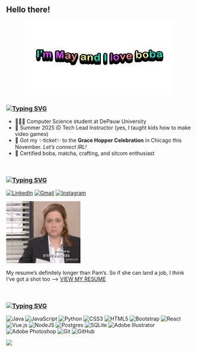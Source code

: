 ## Hello there!

<div align="center">
  <img height="200" src="./assets/2025-10-20-I-m-May-and-I-love-boba (1).gif" alt="do you like my fun title? there's more...">
</div>
<!-- 
[![Typing SVG](https://readme-typing-svg.demolab.com?font=Jersey+25&size=30&duration=4800&pause=500&color=FFFFFF&background=FF2BF500&width=435&lines=Hi%2C+I'm+May+Bui+and+I+love+boba%F0%9F%A7%8B)](https://git.io/typing-svg) -->

### [![Typing SVG](https://readme-typing-svg.demolab.com?font=Jersey+25&size=28&duration=4500&pause=500&color=21F7A6&width=435&lines=%E2%9C%A8+About+me)](https://git.io/typing-svg)
- 👩🏻‍💻 Computer Science student at DePauw University
- 🐰 Summer 2025 iD Tech Lead Instructor (yes, I taught kids how to make video games)
- 🎫 Got my ✨ticket✨ to the **Grace Hopper Celebration** in Chicago this November. *Let’s connect IRL!*
- 🧋 Certified boba, matcha, crafting, and sitcom enthusiast

<br>

### [![Typing SVG](https://readme-typing-svg.demolab.com?font=Jersey+25&size=28&duration=4500&pause=500&color=E725F7&width=435&lines=%F0%9F%94%97+Let's+Connect)](https://git.io/typing-svg)
  
[![LinkedIn](https://custom-icon-badges.demolab.com/badge/LinkedIn-0A66C2?logo=linkedin-white&logoColor=fff)](https://linkedin.com/in/mayxbui)
[![Gmail](https://img.shields.io/badge/Gmail-D14836?logo=gmail&logoColor=white)](mailto:mayxbui@gmail.com)
[![Instagram](https://img.shields.io/badge/Instagram-%23E4405F.svg?logo=Instagram&logoColor=white)](https://instagram.com/mayxbui) 
<br>

<img width="200" src="./assets/Season 9 Nbc GIF by The Office.gif" alt="Pwease Hire Me!">

My resume’s definitely longer than Pam’s. So if she can land a job, I think I’ve got a shot too --> [VIEW MY RESUME](https://drive.google.com/file/d/1CqYER3IvwnxJnMYUa6accHzkVzalF42K/view?usp=sharing) 

<br>

### [![Typing SVG](https://readme-typing-svg.demolab.com?font=Jersey+25&size=28&duration=4500&pause=500&color=F7E978&width=435&lines=%F0%9F%A7%B0+My+Toolbox)](https://git.io/typing-svg)
![Java](https://img.shields.io/badge/java-%23ED8B00.svg?style=for-the-badge&logo=openjdk&logoColor=white) ![JavaScript](https://img.shields.io/badge/javascript-%23323330.svg?style=for-the-badge&logo=javascript&logoColor=%23F7DF1E) ![Python](https://img.shields.io/badge/python-3670A0?style=for-the-badge&logo=python&logoColor=ffdd54) ![CSS3](https://img.shields.io/badge/css3-%231572B6.svg?style=for-the-badge&logo=css3&logoColor=white) ![HTML5](https://img.shields.io/badge/html5-%23E34F26.svg?style=for-the-badge&logo=html5&logoColor=white) ![Bootstrap](https://img.shields.io/badge/bootstrap-%238511FA.svg?style=for-the-badge&logo=bootstrap&logoColor=white) ![React](https://img.shields.io/badge/react-%2320232a.svg?style=for-the-badge&logo=react&logoColor=%2361DAFB) ![Vue.js](https://img.shields.io/badge/vue.js-%2335495e.svg?style=for-the-badge&logo=vuedotjs&logoColor=%234FC08D) ![NodeJS](https://img.shields.io/badge/node.js-6DA55F?style=for-the-badge&logo=node.js&logoColor=white) ![Postgres](https://img.shields.io/badge/postgres-%23316192.svg?style=for-the-badge&logo=postgresql&logoColor=white) ![SQLite](https://img.shields.io/badge/sqlite-%2307405e.svg?style=for-the-badge&logo=sqlite&logoColor=white) ![Adobe Illustrator](https://img.shields.io/badge/adobe%20illustrator-%23FF9A00.svg?style=for-the-badge&logo=adobe%20illustrator&logoColor=white) ![Adobe Photoshop](https://img.shields.io/badge/adobe%20photoshop-%2331A8FF.svg?style=for-the-badge&logo=adobe%20photoshop&logoColor=white) ![Git](https://img.shields.io/badge/git-%23F05033.svg?style=for-the-badge&logo=git&logoColor=white) ![GitHub](https://img.shields.io/badge/github-%23121011.svg?style=for-the-badge&logo=github&logoColor=white)


[![](https://visitcount.itsvg.in/api?id=mayxbui&icon=4&color=5)](https://visitcount.itsvg.in)

<!-- Proudly created with GPRM ( https://gprm.itsvg.in ) -->
